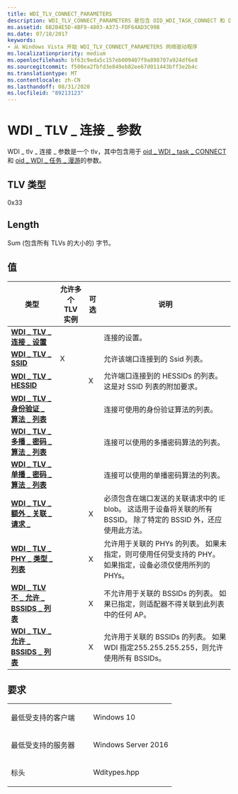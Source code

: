 ```yaml
---
title: WDI_TLV_CONNECT_PARAMETERS
description: WDI_TLV_CONNECT_PARAMETERS 是包含 OID_WDI_TASK_CONNECT 和 OID_WDI_TASK_ROAM 参数的 TLV。
ms.assetid: 6B2B4E5D-4BF9-4803-A373-FDF64AD3C99B
ms.date: 07/18/2017
keywords:
- 从 Windows Vista 开始 WDI_TLV_CONNECT_PARAMETERS 网络驱动程序
ms.localizationpriority: medium
ms.openlocfilehash: bf63c9eda5c157eb009407f9a898707a924df6e8
ms.sourcegitcommit: f500ea2fbfd3e849eb82ee67d011443bff3e2b4c
ms.translationtype: MT
ms.contentlocale: zh-CN
ms.lasthandoff: 08/31/2020
ms.locfileid: "89213123"
---
```

# <a name="wdi_tlv_connect_parameters"></a>WDI \_ TLV \_ 连接 \_ 参数


WDI \_ tlv \_ 连接 \_ 参数是一个 tlv，其中包含用于 [oid \_ WDI \_ task \_ CONNECT](./oid-wdi-task-connect.md) 和 [oid \_ WDI \_ 任务 \_ 漫游](./oid-wdi-task-roam.md)的参数。

## <a name="tlv-type"></a>TLV 类型


0x33

## <a name="length"></a>Length


Sum (包含所有 TLVs 的大小的) 字节。

## <a name="values"></a>值

| 类型 | 允许多个 TLV 实例 | 可选 | 说明 |
| --- | --- | --- | --- |
| [**WDI \_ TLV \_ 连接 \_ 设置**](wdi-tlv-connection-settings.md) |   |   | 连接的设置。 |
| [**WDI \_ TLV \_ SSID**](wdi-tlv-ssid.md) | X |   | 允许该端口连接到的 Ssid 列表。 |
| [**WDI \_ TLV \_ HESSID**](wdi-tlv-hessid.md) |   | X | 允许端口连接到的 HESSIDs 的列表。 这是对 SSID 列表的附加要求。 |
| [**WDI \_ TLV \_ 身份验证 \_ 算法 \_ 列表**](wdi-tlv-auth-algo-list.md) |   |   | 连接可使用的身份验证算法的列表。 |
| [**WDI \_ TLV \_ 多播 \_ 密码 \_ 算法 \_ 列表**](wdi-tlv-multicast-cipher-algo-list.md) |   |   | 连接可以使用的多播密码算法的列表。 |
| [**WDI \_ TLV \_ 单播 \_ 密码 \_ 算法 \_ 列表**](wdi-tlv-unicast-cipher-algo-list.md) |   |   | 连接可以使用的单播密码算法的列表。 |
| [**WDI \_ TLV \_ 额外 \_ 关联 \_ 请求 \_**](wdi-tlv-extra-association-request-ies.md) |   | X | 必须包含在端口发送的关联请求中的 IE blob。 这适用于设备将关联的所有 BSSID。 除了特定的 BSSID 外，还应使用此方法。 |
| [**WDI \_ TLV \_ PHY \_ 类型 \_ 列表**](wdi-tlv-phy-type-list.md) |   | X | 允许用于关联的 PHYs 的列表。 如果未指定，则可使用任何受支持的 PHY。 如果指定，设备必须仅使用所列的 PHYs。 |
| [**WDI \_ TLV 不 \_ 允许 \_ BSSIDS \_ 列表**](wdi-tlv-disallowed-bssids-list.md) |   | X | 不允许用于关联的 BSSIDs 的列表。 如果已指定，则适配器不得关联到此列表中的任何 AP。 |
| [**WDI \_ TLV \_ 允许 \_ BSSIDS \_ 列表**](wdi-tlv-allowed-bssids-list.md) |   | X | 允许用于关联的 BSSIDs 的列表。 如果 WDI 指定255.255.255.255，则允许使用所有 BSSIDs。 | 

<a name="requirements"></a>要求
------------

<table>
<colgroup>
<col width="50%" />
<col width="50%" />
</colgroup>
<tbody>
<tr class="odd">
<td><p>最低受支持的客户端</p></td>
<td><p>Windows 10</p></td>
</tr>
<tr class="even">
<td><p>最低受支持的服务器</p></td>
<td><p>Windows Server 2016</p></td>
</tr>
<tr class="odd">
<td><p>标头</p></td>
<td>Wditypes.hpp</td>
</tr>
</tbody>
</table>